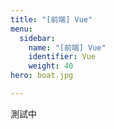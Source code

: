 ```yaml
---
title: "[前端] Vue"
menu:
  sidebar:
    name: "[前端] Vue"
    identifier: Vue
    weight: 40
hero: boat.jpg

---
```

測試中